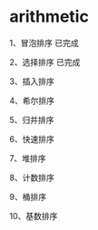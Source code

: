 # arithmetic
1、冒泡排序 已完成

2、选择排序 已完成

3、插入排序

4、希尔排序

5、归并排序

6、快速排序

7、堆排序

8、计数排序

9、桶排序

10、基数排序


